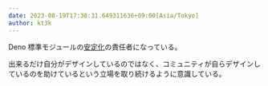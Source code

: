 ```yaml
---
date: 2023-08-19T17:38:31.649311636+09:00[Asia/Tokyo]
author: kt3k
---
```

Deno 標準モジュールの[安定化](https://github.com/denoland/deno_std/issues/3489)の責任者になっている。

出来るだけ自分がデザインしているのではなく、コミュニティが自らデザインしているのを助けているという立場を取り続けるように意識している。
